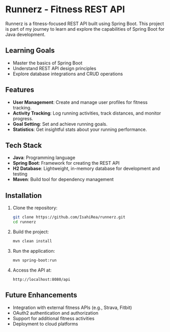# Runnerz - Fitness REST API

Runnerz is a fitness-focused REST API built using Spring Boot. This project is part of my journey to learn and explore the capabilities of Spring Boot for Java development.

## Learning Goals

- Master the basics of Spring Boot
- Understand REST API design principles
- Explore database integrations and CRUD operations

## Features

- **User Management**: Create and manage user profiles for fitness tracking.
- **Activity Tracking**: Log running activities, track distances, and monitor progress.
- **Goal Setting**: Set and achieve running goals.
- **Statistics**: Get insightful stats about your running performance.

## Tech Stack

- **Java**: Programming language
- **Spring Boot**: Framework for creating the REST API
- **H2 Database**: Lightweight, in-memory database for development and testing
- **Maven**: Build tool for dependency management

## Installation

1. Clone the repository:
   ```bash
   git clone https://github.com/IsahiRea/runnerz.git
   cd runnerz
   ```

2. Build the project:
   ```bash
   mvn clean install
   ```

3. Run the application:
   ```bash
   mvn spring-boot:run
   ```

4. Access the API at:
   ```
   http://localhost:8080/api
   ```

## Future Enhancements

- Integration with external fitness APIs (e.g., Strava, Fitbit)
- OAuth2 authentication and authorization
- Support for additional fitness activities
- Deployment to cloud platforms